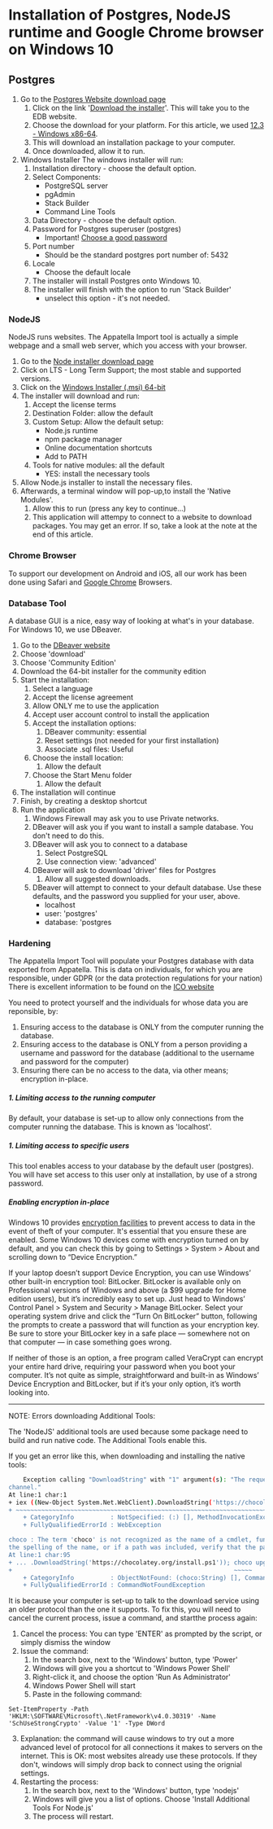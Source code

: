 # Installation of Postgres, NodeJS runtime and Google Chrome browser on Windows 10
## Postgres
1. Go to the [Postgres Website download page](https://www.postgresql.org/download/windows/)
    1. Click on the link '[Download the installer](https://www.enterprisedb.com/downloads/postgres-postgresql-downloads)'. This will take you to the EDB website.
    1. Choose the download for your platform. For this article, we used [12.3 - Windows x86-64](http://www.enterprisedb.com/postgresql-tutorial-resources-training?cid=48).
    1. This will download an installation package to your computer.
    1. Once downloaded, allow it to run.
1. Windows Installer
The windows installer will run:
    1. Installation directory - choose the default option.
    1. Select Components:
        * PostgreSQL server
        * pgAdmin
        * Stack Builder
        * Command Line Tools
    1. Data Directory - choose the default option.
    1. Password for Postgres superuser (postgres)
        * Important! [Choose a good password](https://www.ncsc.gov.uk/blog-post/three-random-words-or-thinkrandom-0) 
    1. Port number
        * Should be the standard postgres port number of: 5432
    1. Locale
        * Choose the default locale
    1. The installer will install Postgres onto Windows 10.
    1. The installer will finish with the option to run 'Stack Builder'
        * unselect this option - it's not needed.
### NodeJS
NodeJS runs websites. The Appatella Import tool is actually a simple webpage and a small web  server, which you access with your browser.

1. Go to the [Node installer download page](https://nodejs.org/en/download/)
1. Click on LTS - Long Term Support; the most stable and supported versions.
1. Click on the [Windows Installer (.msi) 64-bit](https://nodejs.org/dist/v12.18.0/node-v12.18.0-x64.msi)
1. The installer will download and run:
    1. Accept the license terms
    1. Destination Folder: allow the default
    1. Custom Setup: Allow the default setup:
        * Node.js runtime
        * npm package manager
        * Online documentation shortcuts
        * Add to PATH
    1. Tools for native modules: all the default
        * YES: install the necessary tools 
1. Allow Node.js installer to install the necessary files.
1. Afterwards, a terminal window will pop-up,to install the 'Native Modules'. 
    1. Allow this to run (press any key to continue...)
    1. This application will attempy to connect to a website to download packages. You may get an error. If so, take a look at the note at the end of this article.

### Chrome Browser

To support our development on Android and iOS, all our work has been done using Safari and [Google Chrome](https://www.google.com/chrome/) Browsers.


### Database Tool
A database GUI is a nice, easy way of looking at what's in your database.
For Windows 10, we use DBeaver.

1. Go to the [DBeaver website](https://dbeaver.io/)
1. Choose 'download'
1. Choose 'Community Edition'
1. Download the 64-bit installer for the community edition
1. Start the installation:
    1. Select a language
    1. Accept the license agreement
    1. Allow ONLY me to use the application
    1. Accept user account control to install the application
    1. Accept the installation options:
        1. DBeaver community: essential
        1. Reset settings (not needed for your first installation)
        1. Associate .sql files: Useful
    1. Choose the install location: 
        1. Allow the default
    1. Choose the Start Menu folder
        1. Allow the default
1. The installation will continue
1. Finish, by creating a desktop shortcut
1. Run the application
    1. Windows Firewall may ask you to use Private networks.
    1. DBeaver will ask you if you want to install a sample database. You don't need to do this.
    1. DBeaver will ask you to connect to a database
        1. Select PostgreSQL
        1. Use connection view: 'advanced'
    1. DBeaver will ask to download 'driver' files for Postgres
        1. Allow all suggested downloads.
    1. DBeaver will attempt to connect to your default database. Use these defaults, and the password you supplied for your user, above.
        * localhost
        * user: 'postgres'
        * database: 'postgres
    
    
### Hardening
The Appatella Import Tool will populate your Postgres database with data exported from Appatella. 
This is data on individuals, for which you are responsible, under GDPR (or the data protection regulations for your nation)
There is excellent information to be found on the [ICO website](https://ico.org.uk/for-organisations/guide-to-data-protection/introduction-to-data-protection/some-basic-concepts/) 

You need to protect yourself and the individuals for whose data you are reponsible, by:

1. Ensuring access to the database is ONLY from the computer running the database.
1. Ensuring access to the database is ONLY from a person providing a username and password for the database (additional to the username and password for the computer)
1. Ensuring there can be no access to the data, via other means; encryption in-place.

##### 1. Limiting access to the running computer
By default, your database is set-up to allow only connections from the computer running the database. This is known as 'localhost'. 

##### 1. Limiting access to specific users
This tool enables access to your database by the default user (postgres). You will have set access to this user only at installation, by use of a strong password. 

##### Enabling encryption in-place
Windows 10 provides [encryption facilities](https://support.microsoft.com/en-us/help/4028713/windows-10-turn-on-device-encryption) to prevent access to data in the event of theft of your computer.
It's essential that you ensure these are enabled.
Some Windows 10 devices come with encryption turned on by default, and you can check this by going to Settings > System > About and scrolling down to “Device Encryption.” 

If your laptop doesn’t support Device Encryption, you can use Windows’ other built-in encryption tool: BitLocker. BitLocker is available only on Professional versions of Windows and above (a $99 upgrade for Home edition users), but it’s incredibly easy to set up. Just head to Windows’ Control Panel > System and Security > Manage BitLocker. Select your operating system drive and click the “Turn On BitLocker” button, following the prompts to create a password that will function as your encryption key. Be sure to store your BitLocker key in a safe place — somewhere not on that computer — in case something goes wrong.

If neither of those is an option, a free program called VeraCrypt can encrypt your entire hard drive, requiring your password when you boot your computer. It’s not quite as simple, straightforward and built-in as Windows’ Device Encryption and BitLocker, but if it’s your only option, it’s worth looking into.



---

NOTE: Errors downloading Additional Tools:

The 'NodeJS' additional tools are used because some package need to build and run native code. The Additional Tools enable this.

If you get an error like this, when downloading and installing the native tools:

```bash
    Exception calling "DownloadString" with "1" argument(s): "The request was aborted: Could not create SSL/TLS secure
channel."
At line:1 char:1
+ iex ((New-Object System.Net.WebClient).DownloadString('https://chocol ...
+ ~~~~~~~~~~~~~~~~~~~~~~~~~~~~~~~~~~~~~~~~~~~~~~~~~~~~~~~~~~~~~~~~~~~~~
    + CategoryInfo          : NotSpecified: (:) [], MethodInvocationException
    + FullyQualifiedErrorId : WebException

choco : The term 'choco' is not recognized as the name of a cmdlet, function, script file, or operable program. Check
the spelling of the name, or if a path was included, verify that the path is correct and try again.
At line:1 char:95
+ ... .DownloadString('https://chocolatey.org/install.ps1')); choco upgrade ...
+                                                             ~~~~~
    + CategoryInfo          : ObjectNotFound: (choco:String) [], CommandNotFoundException
    + FullyQualifiedErrorId : CommandNotFoundException
```

It is because your computer is set-up to talk to the download service using an older protocol than the one it supports.
To fix this, you will need to cancel the current process, issue a command, and startthe process again:

1. Cancel the process: You can type 'ENTER' as prompted by the script, or simply dismiss the window
2. Issue the command:
    1. In the search box, next to the 'Windows' button, type 'Power'
    2. Windows will give you a shortcut to 'Windows Power Shell'
    3. Right-click it, and choose the option 'Run As Administrator'
    4. Windows Power Shell will start
    5. Paste in the following command:
```
Set-ItemProperty -Path 'HKLM:\SOFTWARE\Microsoft\.NetFramework\v4.0.30319' -Name 'SchUseStrongCrypto' -Value '1' -Type DWord 
```
3. Explanation: the command will cause windows to try out a more advanced level of protocol for all connections it makes to servers on the internet. This is OK: most websites already use these protocols. If they don't, windows will simply drop back to connect using the orignial settings.
4. Restarting the process:
    1. In the search box, next to the 'Windows' button, type 'nodejs'
    2. Windows will give you a list of options. Choose 'Install Additional Tools For Node.js'
    3. The process will restart. 
